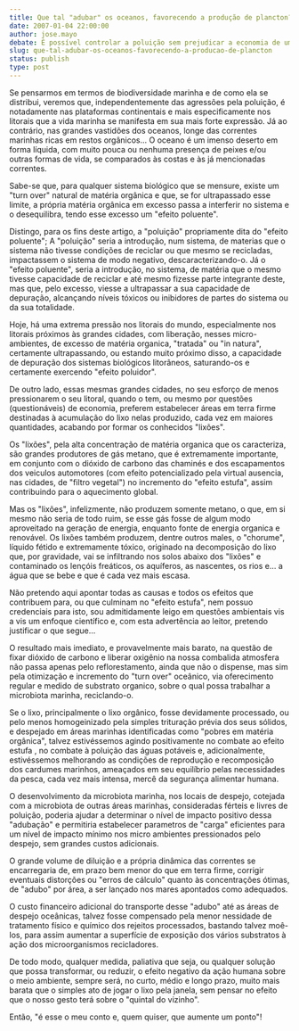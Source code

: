 ```yaml
---
title: Que tal "adubar" os oceanos, favorecendo a produção de plancton?
date: 2007-01-04 22:00:00
author: jose.mayo
debate: É possível controlar a poluição sem prejudicar a economia de um país?
slug: que-tal-adubar-os-oceanos-favorecendo-a-producao-de-plancton
status: publish 
type: post
---
```


  

Se pensarmos em termos de biodiversidade marinha e de como ela se distribui, veremos que, independentemente das agressões pela poluição, é notadamente nas plataformas continentais e mais especificamente nos litorais que a vida marinha se manifesta em sua mais forte expressão. Já ao contrário, nas grandes vastidões dos oceanos, longe das correntes marinhas ricas em restos orgânicos... O oceano é um imenso deserto em forma líquida, com muito pouca ou nenhuma presença de peixes e/ou outras formas de vida, se comparados às costas e às já mencionadas correntes.  

  

Sabe-se que, para qualquer sistema biológico que se mensure, existe um "turn over" natural de matéria orgânica e que, se for ultrapassado esse limite, a própria matéria orgânica em excesso passa a interferir no sistema e o desequilibra, tendo esse excesso um "efeito poluente".  

  

Distingo, para os fins deste artigo, a "poluição" propriamente dita do "efeito poluente"; A "poluição" seria a introdução, num sistema, de materias que o sistema não tivesse condições de reciclar ou que mesmo se recicladas, impactassem o sistema de modo negativo, descaracterizando-o. Já o "efeito poluente", seria a introdução, no sistema, de matéria que o mesmo tivesse capacidade de reciclar e até mesmo fizesse parte integrante deste, mas que, pelo excesso, viesse a ultrapassar a sua capacidade de depuração, alcançando níveis tóxicos ou inibidores de partes do sistema ou da sua totalidade.  

  

Hoje, há uma extrema pressão nos litorais do mundo, especialmente nos litorais próximos às grandes cidades, com liberação, nesses micro-ambientes, de excesso de matéria organica, "tratada" ou "in natura", certamente ultrapassando, ou estando muito próximo disso, a capacidade de depuração dos sistemas biológicos litorâneos, saturando-os e certamente exercendo "efeito poluidor".  

  

De outro lado, essas mesmas grandes cidades, no seu esforço de menos pressionarem o seu litoral, quando o tem, ou mesmo por questões (questionáveis) de economia, preferem estabelecer áreas em terra firme destinadas à acumulação do lixo nelas produzido, cada vez em maiores quantidades, acabando por formar os conhecidos "lixões".  

  

Os "lixões", pela alta concentração de matéria organica que os caracteriza, são grandes produtores de gás metano, que é extremamente importante, em conjunto com o dióxido de carbono das chaminés e dos escapamentos dos veiculos automotores (com efeito potencializado pela virtual ausencia, nas cidades, de "filtro vegetal") no incremento do "efeito estufa", assim contribuindo para o aquecimento global.  

  

Mas os "lixões", infelizmente, não produzem somente metano, o que, em si mesmo não seria de todo ruim, se esse gás fosse de algum modo aproveitado na geração de energia, enquanto fonte de energia organica e renovável. Os lixões também produzem, dentre outros males, o "chorume", líquido fétido e extremamente tóxico, originado na decomposição do lixo que, por gravidade, vai se infiltrando nos solos abaixo dos "lixões" e contaminado os lençóis freáticos, os aquíferos, as nascentes, os rios e... a água que se bebe e que é cada vez mais escasa.   

  

Não pretendo aqui apontar todas as causas e todos os efeitos que contribuem para, ou que culminam no "efeito estufa", nem possuo credenciais para isto, sou admitidamente leigo em questões ambientais vis a vis um enfoque científico e, com esta advertência ao leitor, pretendo justificar o que segue...  

  

O resultado mais imediato, e provavelmente mais barato, na questão de fixar dióxido de carbono e liberar oxigênio na nossa combalida atmosfera não passa apenas pelo reflorestamento, ainda que não o dispense, mas sim pela otimização e incremento do "turn over" oceânico, via oferecimento regular e medido de substrato organico, sobre o qual possa trabalhar a microbiota marinha, reciclando-o.  

  

Se o lixo, principalmente o lixo orgânico, fosse devidamente processado, ou pelo menos homogeinizado pela simples trituração prévia dos seus sólidos, e despejado em áreas marinhas identificadas como "pobres em matéria orgânica", talvez estivéssemos agindo positivamente no combate ao efeito estufa , no combate à poluição das águas potáveis e, adicionalmente, estivéssemos melhorando as condições de reprodução e recomposição dos cardumes marinhos, ameaçados em seu equilíbrio pelas necessidades da pesca, cada vez mais intensa, mercê da segurança alimentar humana.  

  

O desenvolvimento da microbiota marinha, nos locais de despejo, cotejada com a microbiota de outras áreas marinhas, consideradas férteis e livres de poluição, poderia ajudar a determinar o nível de impacto positivo dessa "adubação" e permitiria estabelecer parametros de "carga" eficientes para um nível de impacto mínimo nos micro ambientes pressionados pelo despejo, sem grandes custos adicionais.  

  

O grande volume de diluição e a própria dinâmica das correntes se encarregaria de, em prazo bem menor do que em terra firme, corrigir eventuais distorções ou "erros de cálculo" quanto às concentrações ótimas, de "adubo" por área, a ser lançado nos mares apontados como adequados.  

  

O custo financeiro adicional do transporte desse "adubo" até as áreas de despejo oceânicas, talvez fosse compensado pela menor nessidade de tratamento físico e químico dos rejeitos processados, bastando talvez moê-los, para assim aumentar a superfície de exposição dos vários substratos à ação dos microorganismos recicladores.  

  

De todo modo, qualquer medida, paliativa que seja, ou qualquer solução que possa transformar, ou reduzir, o efeito negativo da ação humana sobre o meio ambiente, sempre será, no curto, médio e longo prazo, muito mais barata que o simples ato de jogar o lixo pela janela, sem pensar no efeito que o nosso gesto terá sobre o "quintal do vizinho".  

  

Então, "é esse o meu conto e, quem quiser, que aumente um ponto"!

